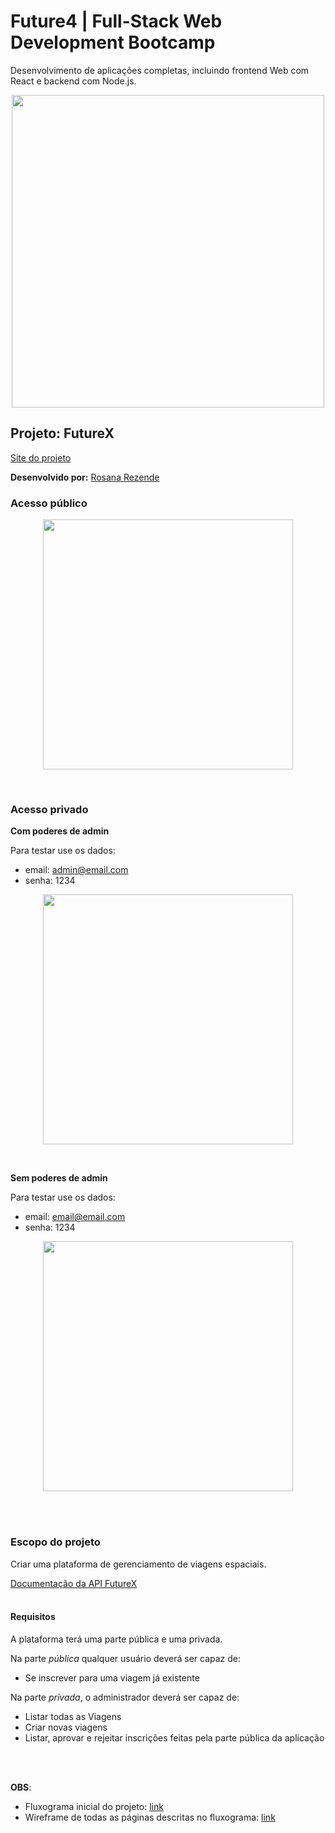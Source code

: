 # Future4 | Full-Stack Web Development Bootcamp
Desenvolvimento de aplicações completas, incluindo frontend Web com React e backend com Node.js.

<p align="center">
  <img  width='500' src='https://user-images.githubusercontent.com/45580434/74607837-f69f5e00-50ba-11ea-97e0-62fab855bcb6.png'>
</p>

## Projeto: FutureX

[Site do projeto](http://futurex-rosana.surge.sh/)

**Desenvolvido por:** [Rosana Rezende](https://www.linkedin.com/in/rosanarezende/)
<br>

### Acesso público

<p align="center">
  <img  height='400' src='https://user-images.githubusercontent.com/45580434/77825501-88ea4700-70e8-11ea-9929-2164de8c4182.gif'>
</p>
<br>

### Acesso privado

**Com poderes de admin**

Para testar use os dados:
- email: admin@email.com
- senha: 1234

<p align="center">
  <img  height='400' src='https://user-images.githubusercontent.com/45580434/77825534-ad462380-70e8-11ea-963a-0385052e21f6.gif'>
</p>
<br>

**Sem poderes de admin**

Para testar use os dados:
- email: email@email.com
- senha: 1234

<p align="center">
  <img  height='400' src='https://user-images.githubusercontent.com/45580434/77825539-b636f500-70e8-11ea-9e3d-f2e9b0d39e40.gif'>
</p>

<br><br>


### Escopo do projeto
Criar uma plataforma de gerenciamento de viagens espaciais.
<br>

[Documentação da API FutureX](https://documenter.getpostman.com/view/7549981/SW14Vd4b?version=latest)
<br><br>

#### Requisitos

A plataforma terá uma parte pública e uma privada.

Na parte *pública* qualquer usuário deverá ser capaz de:

- Se inscrever para uma viagem já existente

Na parte *privada*, o administrador deverá ser capaz de:
- Listar todas as Viagens
- Criar novas viagens
- Listar, aprovar e rejeitar inscrições feitas pela parte pública da aplicação

<br><br>

**OBS**:
- Fluxograma inicial do projeto: [link](https://user-images.githubusercontent.com/45580434/77345790-e6ab1780-6d13-11ea-846c-ebebaf55a3eb.png)
- Wireframe de todas as páginas descritas no fluxograma: [link](https://github.com/future4code/Rosana-Rezende/files/4371012/Futurex-Wireframe.pdf)